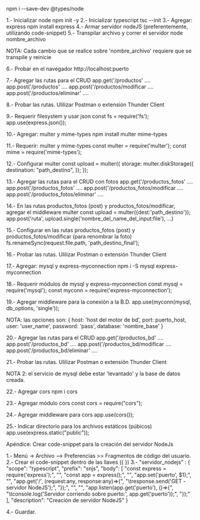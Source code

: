 npm i --save-dev @types/node

1.- Inicializar node
    npm init -y
2.- Inicializar typescript
    tsc --init
3.- Agregar: express 
    npm install express
4.- Armar servidor nodeJS (preferentemente, utilizando code-snippet)
5.- Transpilar archivo y correr el servidor
    node nombre_archivo

NOTA: Cada cambio que se realice sobre 'nombre_archivo' requiere que se transpile y reinicie

6.- Probar en el navegador
    http://localhost:puerto

7.- Agregar las rutas para el CRUD
    app.get('/productos' ....
    app.post('/productos' ....
    app.post('/productos/modificar ....
    app.post('/productos/eliminar' ....

8.- Probar las rutas. Ulilizar Postman o extensión Thunder Client

9.- Requerir filesystem y usar json
    const fs = require('fs');
    app.use(express.json());

10.- Agregar: multer y mime-types
	npm install multer mime-types

11.- Requerir: multer y mime-types
    const multer = require('multer');
    const mime = require('mime-types');

12.- Configurar multer 
    const upload = multer({
        storage: multer.diskStorage({
                    destination: "path_destino",
                });
    });

13.- Agregar las rutas para el CRUD con fotos
    app.get('/productos_fotos' ....
    app.post('/productos_fotos' ....
    app.post('/productos_fotos/modificar ....
    app.post('/productos_fotos/eliminar' ....

14.- En las rutas productos_fotos (post) y productos_fotos/modificar, 
    agregar el middleware multer
	const upload = multer({dest:'path_destino'});
	app.post('ruta', upload.single('nombre_del_name_del_input:file'), ...)
	
15.- Configurar en las rutas productos_fotos (post) y productos_fotos/modificar (para renombrar la foto)
    fs.renameSync(request.file.path, 'path_destino_final');

16.- Probar las rutas. Ulilizar Postman o extensión Thunder Client

17.- Agregar: mysql y express-myconnection
	npm i -S mysql express-myconnection

18.- Requerir módulos de mysql y express-myconnection
	const mysql = require('mysql');
	const myconn = require('express-myconnection');

19.- Agregar middleware para la conexión a la B.D.
	app.use(myconn(mysql, db_options, 'single'));

NOTA: las opciones son: {
    host: 'host del motor de bd',
    port: puerto_host,
    user: 'user_name',
    password: 'pass',
    database: 'nombre_base'
}

20.- Agregar las rutas para el CRUD
    app.get('/productos_bd' ....
    app.post('/productos_bd' ....
    app.post('/productos_bd/modificar ....
    app.post('/productos_bd/eliminar' ....

21.- Probar las rutas. Ulilizar Postman o extensión Thunder Client

NOTA 2: el servicio de mysql debe estar 'levantado' y la base de datos creada.

22.- Agregar cors
	npm i cors

23.- Agregar módulo cors
	const cors = require("cors");
	
24.- Agregar middleware para cors
    app.use(cors());

25.- Indicar directorio para los archivos estáticos (púbicos)
	app.use(express.static("public"));


Apéndice:
Crear code-snippet para la creación del servidor NodeJs

1.- Menú -> Archivo --> Preferencias >> Fragmentos de código del usuario.
2.- Crear el code-snippet dentro de las llaves ({ })
3.- 
	"servidor_nodejs" : {
		"scope": "typescript",
		"prefix": "snjs",
		"body": [
			"const express = require('express');",
			"",
			"const app = express();",
			"",
			"app.set('puerto', $1);",
			"",
			"app.get('/', (request:any, response:any)=>{",
			"\tresponse.send('GET - servidor NodeJS');",
			"});",
			"",
			"",
			"app.listen(app.get('puerto'), ()=>{",
			"\tconsole.log('Servidor corriendo sobre puerto:', app.get('puerto'));",
			"});"
		],
		"description": "Creación de servidor NodeJS"
	}

4.- Guardar.
